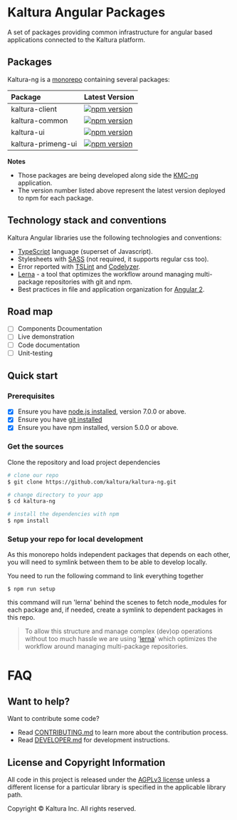 
# Kaltura Angular Packages

A set of packages providing common infrastructure for angular based applications connected to the Kaltura platform.

## Packages
Kaltura-ng is a [monorepo](https://developer.atlassian.com/blog/2015/10/monorepos-in-git/) containing several packages:

| Package | Latest Version  |
|:--------|:-------|
| kaltura-client | [![npm version](https://badge.fury.io/js/%40kaltura-ng%2Fkaltura-client.svg)](https://badge.fury.io/js/%40kaltura-ng%2Fkaltura-client) |
| kaltura-common | [![npm version](https://badge.fury.io/js/%40kaltura-ng%2Fkaltura-common.svg)](https://badge.fury.io/js/%40kaltura-ng%2Fkaltura-common) |
| kaltura-ui | [![npm version](https://badge.fury.io/js/%40kaltura-ng%2Fkaltura-ui.svg)](https://badge.fury.io/js/%40kaltura-ng%2Fkaltura-ui) |
| kaltura-primeng-ui | [![npm version](https://badge.fury.io/js/%40kaltura-ng%2Fkaltura-primeng-ui.svg)](https://badge.fury.io/js/%40kaltura-ng%2Fkaltura-primeng-ui) |
**Notes**
- Those packages are being developed along side the [KMC-ng](https://github.com/kaltura/kmc-ng) application.
- The version number listed above represent the latest version deployed to npm for each package. 
  
## Technology stack and conventions
Kaltura Angular libraries use the following technologies and conventions:
* [TypeScript](http://www.typescriptlang.org/) language (superset of Javascript).
* Stylesheets with [SASS](http://sass-lang.com/) (not required, it supports regular css too).
* Error reported with [TSLint](http://palantir.github.io/tslint/) and [Codelyzer](https://github.com/mgechev/codelyzer).
* [Lerna](https://github.com/lerna/lerna) - a tool that optimizes the workflow around managing multi-package repositories with git and npm.
* Best practices in file and application organization for [Angular 2]({https://angular.io/).

## Road map
- [ ] Components Dcoumentation
- [ ] Live demonstration
- [ ] Code documentation
- [ ] Unit-testing

## Quick start

### Prerequisites

- [x] Ensure you have [node.js installed](https://nodejs.org/en/download/current/), version 7.0.0 or above. 
- [x] Ensure you have [git installed](https://git-for-windows.github.io/) 
- [x] Ensure you have npm installed, version 5.0.0 or above.

### Get the sources
Clone the repository and load project dependencies
```bash
# clone our repo
$ git clone https://github.com/kaltura/kaltura-ng.git 

# change directory to your app
$ cd kaltura-ng

# install the dependencies with npm
$ npm install
```


### Setup your repo for local development
As this monorepo holds independent packages that depends on each other, you will need to symlink between them to be able to develop locally.


You need to run the following command to link everything together
```
$ npm run setup
```

this command will run 'lerna' behind the scenes to fetch node_modules for each package and, if needed, create a symlink to dependent packages in this repo.

> To allow this structure and manage complex (dev)op operations without too much hassle we are using '[lerna](https://github.com/lerna/lerna)' which optimizes the workflow around managing multi-package repositories.


# FAQ

## Want to help?
Want to contribute some code?
- Read [CONTRIBUTING.md](CONTRIBUTING.md) to learn more about the contribution process.
- Read [DEVELOPER.md](DEVELOPER.md) for development instructions.

## License and Copyright Information
All code in this project is released under the [AGPLv3 license](http://www.gnu.org/licenses/agpl-3.0.html) unless a different license for a particular library is specified in the applicable library path.

Copyright © Kaltura Inc. All rights reserved.
